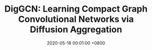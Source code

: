 ---
title:          "DigGCN: Learning Compact Graph Convolutional Networks via Diffusion Aggregation"
date:           2020-05-18 00:01:00 +0800
selected:       true
pub:            "IEEE Transactions on Cybernetics"
pub_abb:        "(IEEE TCYB)"
pub_date:       "2020"


authors:
  - Minglong Lei
  - Pei Quan 
  - Rongrong Ma
  - Yong Shi
  - Lingfeng Niu

links:
  Paper: https://ieeexplore.ieee.org/abstract/document/9095208
  DOI: https://doi.org/10.1109/TCYB.2020.2988791
---